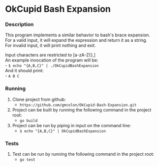 # OkCupid Bash Expansion
### Description
This program implements a similar behavior to bash's brace expansion.  
For a valid input, it will expand the expression and return it as a string.  
For invalid input, it will print nothing and exit.  

Input characters are restricted to [a-zA-Z{},]  
An example invocation of the program will be:  
    - `$ echo "{A,B,C}" | ./OkCupidBashExpansion`  
And it should print:  
    - `A B C`
### Running
1. Clone project from github:
    - `https://github.com/gmcolon/OkCupid-Bash-Expansion.git`
2. Project can be built by running the following command in the project root:
    - `go build`
3. Project can be run by piping in input on the command line:
    - `$ echo "{A,B,C}" | OkCupidBashExpansion`

### Tests
1. Test can be run by running the following command in the project root:
    - `go test`
